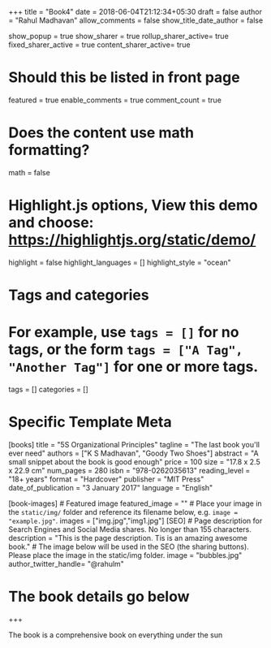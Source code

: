 +++
title = "Book4"
date = 2018-06-04T21:12:34+05:30
draft = false
author = "Rahul Madhavan"
allow_comments = false
show_title_date_author = false

show_popup = true
show_sharer = true
rollup_sharer_active= true
fixed_sharer_active = true
content_sharer_active= true

# Should this be listed in front page
featured = true
enable_comments = true
comment_count = true

# Does the content use math formatting?
math = false

# Highlight.js options, View this demo and choose: https://highlightjs.org/static/demo/
highlight = false
highlight_languages = []
highlight_style = "ocean"

# Tags and categories
# For example, use `tags = []` for no tags, or the form `tags = ["A Tag", "Another Tag"]` for one or more tags.
tags = []
categories = []


# Specific Template Meta
[books]
        title = "5S Organizational Principles"
        tagline = "The last book you'll ever need"
        authors = ["K S Madhavan", "Goody Two Shoes"]
        abstract = "A small snippet about the book is good enough"
        price = 100
        size = "17.8 x 2.5 x 22.9 cm"
        num_pages = 280
        isbn = "978-0262035613"
        reading_level = "18+ years"
        format = "Hardcover"
        publisher = "MIT Press"
        date_of_publication = "3 January 2017"
        language = "English"

[book-images]
        # Featured image
        featured_image = ""
        # Place your image in the `static/img/` folder and reference its filename below, e.g. `image = "example.jpg"`.
        images = ["img.jpg","img1.jpg"]
[SEO]
        # Page description for Search Engines and Social Media shares. No longer than 155 characters.
        description = "This is the page description. Tis is an amazing awesome book."
        # The image below will be used in the SEO (the sharing buttons). Please place the image in the static/img folder.
        image = "bubbles.jpg"
        author_twitter_handle= "@rahulm"

# The book details go below
+++

The book is a comprehensive book on everything under the sun
